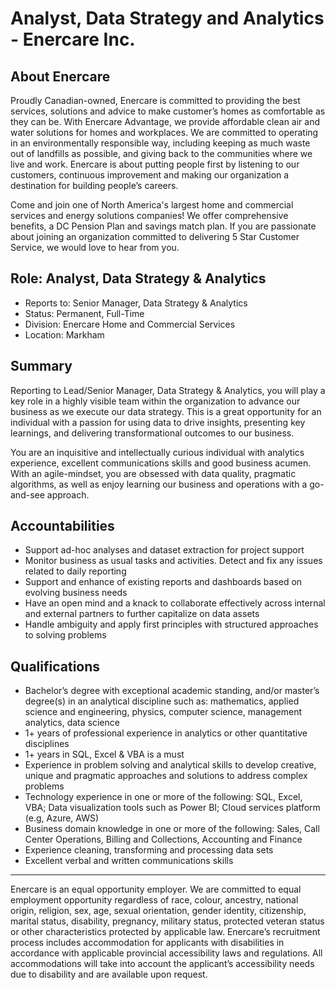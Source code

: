 # Analyst, Data Strategy and Analytics - Enercare Inc.

## About Enercare
Proudly Canadian-owned, Enercare is committed to providing the best services, solutions and advice to make customer’s homes as comfortable as they can be. With Enercare Advantage, we provide affordable clean air and water solutions for homes and workplaces. We are committed to operating in an environmentally responsible way, including keeping as much waste out of landfills as possible, and giving back to the communities where we live and work. Enercare is about putting people first by listening to our customers, continuous improvement and making our organization a destination for building people’s careers.

Come and join one of North America's largest home and commercial services and energy solutions companies! We offer comprehensive benefits, a DC Pension Plan and savings match plan. If you are passionate about joining an organization committed to delivering 5 Star Customer Service, we would love to hear from you.

## Role: Analyst, Data Strategy & Analytics
- Reports to: Senior Manager, Data Strategy & Analytics  
- Status: Permanent, Full-Time  
- Division: Enercare Home and Commercial Services  
- Location: Markham  

## Summary
Reporting to Lead/Senior Manager, Data Strategy & Analytics, you will play a key role in a highly visible team within the organization to advance our business as we execute our data strategy. This is a great opportunity for an individual with a passion for using data to drive insights, presenting key learnings, and delivering transformational outcomes to our business.

You are an inquisitive and intellectually curious individual with analytics experience, excellent communications skills and good business acumen. With an agile-mindset, you are obsessed with data quality, pragmatic algorithms, as well as enjoy learning our business and operations with a go-and-see approach.

## Accountabilities
- Support ad-hoc analyses and dataset extraction for project support  
- Monitor business as usual tasks and activities. Detect and fix any issues related to daily reporting  
- Support and enhance of existing reports and dashboards based on evolving business needs  
- Have an open mind and a knack to collaborate effectively across internal and external partners to further capitalize on data assets  
- Handle ambiguity and apply first principles with structured approaches to solving problems  

## Qualifications
- Bachelor’s degree with exceptional academic standing, and/or master’s degree(s) in an analytical discipline such as: mathematics, applied science and engineering, physics, computer science, management analytics, data science  
- 1+ years of professional experience in analytics or other quantitative disciplines  
- 1+ years in SQL, Excel & VBA is a must  
- Experience in problem solving and analytical skills to develop creative, unique and pragmatic approaches and solutions to address complex problems  
- Technology experience in one or more of the following: SQL, Excel, VBA; Data visualization tools such as Power BI; Cloud services platform (e.g, Azure, AWS)  
- Business domain knowledge in one or more of the following: Sales, Call Center Operations, Billing and Collections, Accounting and Finance  
- Experience cleaning, transforming and processing data sets  
- Excellent verbal and written communications skills  

---
Enercare is an equal opportunity employer. We are committed to equal employment opportunity regardless of race, colour, ancestry, national origin, religion, sex, age, sexual orientation, gender identity, citizenship, marital status, disability, pregnancy, military status, protected veteran status or other characteristics protected by applicable law. Enercare’s recruitment process includes accommodation for applicants with disabilities in accordance with applicable provincial accessibility laws and regulations. All accommodations will take into account the applicant’s accessibility needs due to disability and are available upon request.
